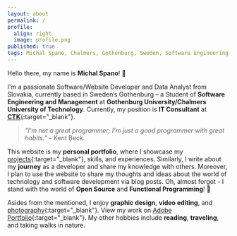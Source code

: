 ```yaml
---
layout: about
permalink: /
profile:
  align: right
  image: profile.png
published: true
tags: Michal Spano, Chalmers, Gothenburg, Sweden, Software Engineering, Software Developer, Data Analyst
---
```


Hello there, my name is **Michal Spano**! &#128075;

I'm a passionate Software/Website Developer and Data Analyst from Slovakia, currently based in Sweden’s Gothenburg – a Student of **Software Engineering and Management** at **Gothenburg University/Chalmers University of Technology**. Currently, my position is **IT Consultant** at [**CTK**](https://www.ctk.se/){:target="_blank"}.

> _"I'm not a great programmer; I'm just a good programmer with great habits."_ – Kent Beck.

This website is my **personal portfolio**, where I showcase my [projects](https://github.com/michalspano){:target="_blank"}, skills, and experiences. Similarly, I write about my **journey** as a developer and share my knowledge with others. Moreover, I plan to use the website to share my thoughts and ideas about the world of technology and software development via blog posts. Oh, almost forgot - I stand with the world of **Open Source** and **Functional Programming**! &#128640;

Asides from the mentioned, I enjoy **graphic design**, **video editing**, and [photography](https://flickr.com/photos/197352203@N08/){:target="_blank"}. View my work on [Adobe Portfolio](https://michalspano.myportfolio.com/){:target="_blank"}. My other hobbies include **reading**, **traveling**, and taking walks in nature.
